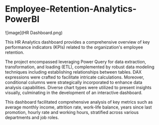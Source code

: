 # Employee-Retention-Analytics-PowerBI

![image](HR Dashboard.png)

This HR Analytics dashboard provides a comprehensive overview of key performance indicators (KPIs) related to the organization's employee retention. 

The project encompassed leveraging Power Query for data extraction, transformation, and loading (ETL), complemented by robust data modeling techniques including establishing relationships between tables. DAX expressions were crafted to facilitate intricate calculations. Moreover, conditional columns were strategically incorporated to enhance data analysis capabilities. Diverse chart types were utilized to present insights visually, culminating in the development of an interactive dashboard. 

This dashboard facilitated comprehensive analysis of key metrics such as average monthly income, attrition rate, work-life balance, years since last promotion, hourly rate and working hours, stratified across various departments and job roles.
